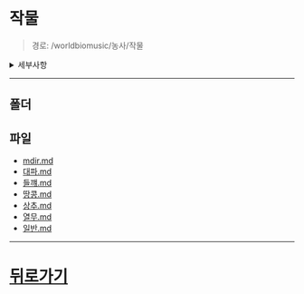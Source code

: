 # 작물
> 경로: /worldbiomusic/농사/작물
<details>
<summary>세부사항</summary>

- 폴더: 0
- 파일: 7
</details>

---


## 폴더

## 파일
- [mdir.md](./mdir.md)
- [대파.md](./대파.md)
- [들꺠.md](./들꺠.md)
- [땅콩.md](./땅콩.md)
- [상추.md](./상추.md)
- [열무.md](./열무.md)
- [일반.md](./일반.md)
---
# [뒤로가기](../mdir.md)
